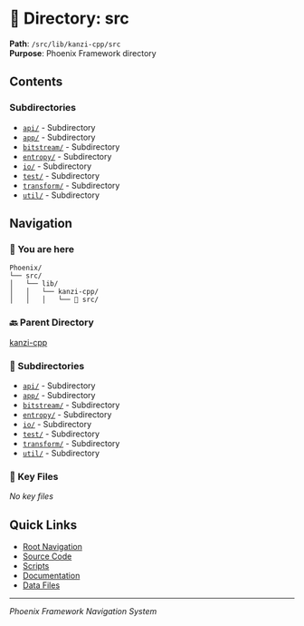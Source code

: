 # 📁 Directory: src

**Path**: `/src/lib/kanzi-cpp/src`  
**Purpose**: Phoenix Framework directory

## Contents

### Subdirectories
- [`api/`](./api/DIRECTORY_MAP.md) - Subdirectory
- [`app/`](./app/DIRECTORY_MAP.md) - Subdirectory
- [`bitstream/`](./bitstream/DIRECTORY_MAP.md) - Subdirectory
- [`entropy/`](./entropy/DIRECTORY_MAP.md) - Subdirectory
- [`io/`](./io/DIRECTORY_MAP.md) - Subdirectory
- [`test/`](./test/DIRECTORY_MAP.md) - Subdirectory
- [`transform/`](./transform/DIRECTORY_MAP.md) - Subdirectory
- [`util/`](./util/DIRECTORY_MAP.md) - Subdirectory

## Navigation

### 📍 You are here
```
Phoenix/
└── src/
│   └── lib/
│   │   └── kanzi-cpp/
│   │   │   └── 📍 src/

```

### 🔙 Parent Directory
[kanzi-cpp](..)

### 📂 Subdirectories
- [`api/`](./api/DIRECTORY_MAP.md) - Subdirectory
- [`app/`](./app/DIRECTORY_MAP.md) - Subdirectory
- [`bitstream/`](./bitstream/DIRECTORY_MAP.md) - Subdirectory
- [`entropy/`](./entropy/DIRECTORY_MAP.md) - Subdirectory
- [`io/`](./io/DIRECTORY_MAP.md) - Subdirectory
- [`test/`](./test/DIRECTORY_MAP.md) - Subdirectory
- [`transform/`](./transform/DIRECTORY_MAP.md) - Subdirectory
- [`util/`](./util/DIRECTORY_MAP.md) - Subdirectory

### 📄 Key Files
*No key files*

## Quick Links
- [Root Navigation](/NAVIGATION.md)
- [Source Code](/src/DIRECTORY_MAP.md)
- [Scripts](/scripts/DIRECTORY_MAP.md)
- [Documentation](/docs/DIRECTORY_MAP.md)
- [Data Files](/data/DIRECTORY_MAP.md)

---
*Phoenix Framework Navigation System*

